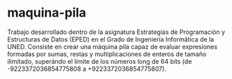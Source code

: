 # maquina-pila
Trabajo desarrollado dentro de la asignatura Estrategias de Programación y Estructuras de Datos (EPED) en el Grado de Ingeniería Informática de la UNED. Consiste en crear una máquina pila capaz de evaluar expresiones formadas por sumas, restas y multiplicaciones de enteros de tamaño ilimitado, superándo el límite de los números long de 64 bits (de -9223372036854775808 a +9223372036854775807).
